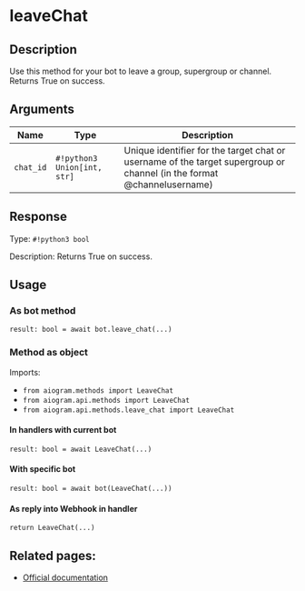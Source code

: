 # leaveChat

## Description

Use this method for your bot to leave a group, supergroup or channel. Returns True on success.


## Arguments

| Name | Type | Description |
| - | - | - |
| `chat_id` | `#!python3 Union[int, str]` | Unique identifier for the target chat or username of the target supergroup or channel (in the format @channelusername) |



## Response

Type: `#!python3 bool`

Description: Returns True on success.


## Usage

### As bot method

```python3
result: bool = await bot.leave_chat(...)
```

### Method as object

Imports:

- `from aiogram.methods import LeaveChat`
- `from aiogram.api.methods import LeaveChat`
- `from aiogram.api.methods.leave_chat import LeaveChat`

#### In handlers with current bot
```python3
result: bool = await LeaveChat(...)
```

#### With specific bot
```python3
result: bool = await bot(LeaveChat(...))
```
#### As reply into Webhook in handler
```python3
return LeaveChat(...)
```


## Related pages:

- [Official documentation](https://core.telegram.org/bots/api#leavechat)
